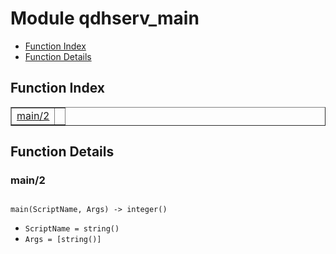 

# Module qdhserv_main #
* [Function Index](#index)
* [Function Details](#functions)

<a name="index"></a>

## Function Index ##


<table width="100%" border="1" cellspacing="0" cellpadding="2" summary="function index"><tr><td valign="top"><a href="#main-2">main/2</a></td><td></td></tr></table>


<a name="functions"></a>

## Function Details ##

<a name="main-2"></a>

### main/2 ###

<pre><code>
main(ScriptName, Args) -&gt; integer()
</code></pre>

<ul class="definitions"><li><code>ScriptName = string()</code></li><li><code>Args = [string()]</code></li></ul>

